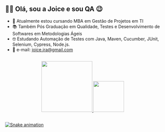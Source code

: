 ## 👋🏼 Olá, sou a Joice e sou QA 😉


- 📙 Atualmente estou cursando MBA em Gestão de Projetos em TI
- 📚 Também Pós Graduação em Qualidade, Testes e Desenvolvimento de Softwares em Metodologias Ágeis
- 🤓 Estudando Automação de Testes com Java, Maven, Cucumber, JUnit, Selenium, Cypress, Node.js.
- 📧 e-mail: joice.jra@gmail.com


##

<div align="center">
  <a href="https://github.com/joicesorrilha">
  <img height="165em" src="https://github-readme-stats.vercel.app/api?username=joicesorrilha&show_icons=true&theme=dracula&include_all_commits=true&count_private=true"/>
  <img height="100em" src="https://github-readme-stats.vercel.app/api/top-langs/?username=joicesorrilha&layout=compact&langs_count=7&theme=dracula"/>
</div>

##

![Snake animation](https://github.com/joicesorrilha/joicesorrilha/blob/output/github-contribution-grid-snake.svg)
